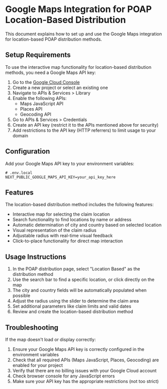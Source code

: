 # Google Maps Integration for POAP Location-Based Distribution

This document explains how to set up and use the Google Maps integration for location-based POAP distribution methods.

## Setup Requirements

To use the interactive map functionality for location-based distribution methods, you need a Google Maps API key:

1. Go to the [Google Cloud Console](https://console.cloud.google.com/)
2. Create a new project or select an existing one
3. Navigate to APIs & Services > Library
4. Enable the following APIs:
   - Maps JavaScript API
   - Places API
   - Geocoding API
5. Go to APIs & Services > Credentials
6. Create an API key (restrict it to the APIs mentioned above for security)
7. Add restrictions to the API key (HTTP referrers) to limit usage to your domain

## Configuration

Add your Google Maps API key to your environment variables:

```env
# .env.local
NEXT_PUBLIC_GOOGLE_MAPS_API_KEY=your_api_key_here
```

## Features

The location-based distribution method includes the following features:

- Interactive map for selecting the claim location
- Search functionality to find locations by name or address
- Automatic determination of city and country based on selected location
- Visual representation of the claim radius
- Adjustable radius with real-time visual feedback
- Click-to-place functionality for direct map interaction

## Usage Instructions

1. In the POAP distribution page, select "Location Based" as the distribution method
2. Use the search bar to find a specific location, or click directly on the map
3. The city and country fields will be automatically populated when possible
4. Adjust the radius using the slider to determine the claim area
5. Set additional parameters like claim limits and valid dates
6. Review and create the location-based distribution method

## Troubleshooting

If the map doesn't load or display correctly:

1. Ensure your Google Maps API key is correctly configured in the environment variables
2. Check that all required APIs (Maps JavaScript, Places, Geocoding) are enabled for your project
3. Verify that there are no billing issues with your Google Cloud account
4. Check browser console for any JavaScript errors
5. Make sure your API key has the appropriate restrictions (not too strict) 
